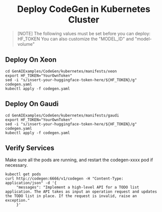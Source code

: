<h1 align="center" id="title">Deploy CodeGen in Kubernetes Cluster</h1>

> [NOTE]
> The following values must be set before you can deploy:
> HF_TOKEN
> You can also customize the "MODEL_ID" and "model-volume"

## Deploy On Xeon

```
cd GenAIExamples/CodeGen/kubernetes/manifests/xeon
export HF_TOKEN="YourOwnToken"
sed -i "s/insert-your-huggingface-token-here/${HF_TOKEN}/g" codegen.yaml
kubectl apply -f codegen.yaml
```

## Deploy On Gaudi

```
cd GenAIExamples/CodeGen/kubernetes/manifests/gaudi
export HF_TOKEN="YourOwnToken"
sed -i "s/insert-your-huggingface-token-here/${HF_TOKEN}/g" codegen.yaml
kubectl apply -f codegen.yaml
```

## Verify Services

Make sure all the pods are running, and restart the codegen-xxxx pod if necessary.

```
kubectl get pods
curl http://codegen:6666/v1/codegen -H "Content-Type: application/json" -d '{
     "messages": "Implement a high-level API for a TODO list application. The API takes as input an operation request and updates the TODO list in place. If the request is invalid, raise an exception."
     }'
```
